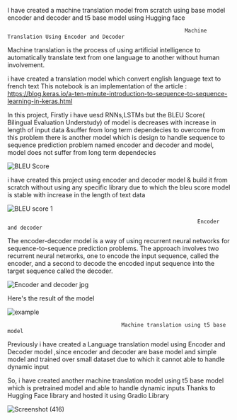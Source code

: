   I have created a machine translation  model from scratch using base model encoder and decoder and t5 base model using Hugging face 
  
  
                                                            Machine Translation Using Encoder and Decoder
Machine translation is the process of using artificial intelligence to automatically translate text from one language to another without human involvement.


i have created a translation model which convert english language text to french text 
This notebook is an implementation of the article : https://blog.keras.io/a-ten-minute-introduction-to-sequence-to-sequence-learning-in-keras.html


In this project, Firstly i have uesd RNNs,LSTMs but the BLEU Score( Bilingual Evaluation Understudy) of model is decreases with increase in length of input data &suffer from long term dependecies to overcome from this problem there is another model which is design to handle  sequence to sequence prediction problem named encoder and decoder and model, model does not suffer from long term dependecies 

![BLEU Score](https://user-images.githubusercontent.com/102478403/193464482-3db5e993-2231-4ff8-808f-85c64bd70ba8.jpg)

i have created this project using encoder and decoder model & build it from scratch without using any specific library due to which the bleu score model is stable with increase in the length of text data


![BLEU score 1](https://user-images.githubusercontent.com/102478403/193464577-66e062f9-7c16-4088-bb74-a350fe8c59a0.png)


                                                                Encoder and decoder 
The encoder-decoder model is a way of using recurrent neural networks for sequence-to-sequence prediction problems.
The approach involves two recurrent neural networks, one to encode the input sequence, called the encoder, and a second to decode the encoded input sequence into the target sequence called the decoder.


![Encoder and decoder jpg](https://user-images.githubusercontent.com/102478403/193464509-66650403-e485-4b15-80ce-e11554230bb7.jpeg)



Here's the result of the model


![example](https://user-images.githubusercontent.com/102478403/193464545-96f8fcd6-7f13-4eb1-8680-6bd82b22e960.PNG)


                                        Machine translation using t5 base model 

Previously i have created a Language translation model using Encoder and Decoder model ,since encoder and decoder are base model and simple model and trained over small dataset due to which it cannot able to handle dynamic input

So, i have created another machine translation model using t5 base model which is pretrained model and able to handle dynamic inputs Thanks to Hugging Face library and hosted it using Gradio Library

![Screenshot (416)](https://user-images.githubusercontent.com/102478403/195020765-f4663210-8663-4028-915a-96cb283f18fe.png)

                                        
